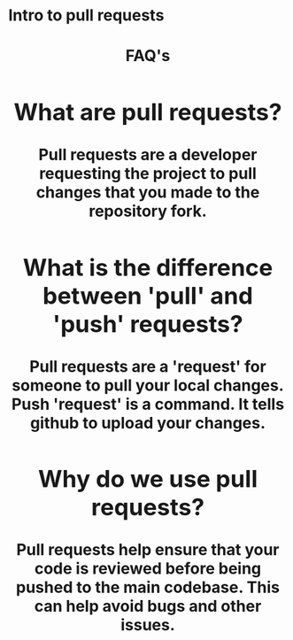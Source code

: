<!-- ! first page -->


<!-- ! second page -->
<head>
    <meta charset="UTF-8">
    <meta http-equiv="X-UA-Compatible" content="IE=edge">
    <meta name="viewport" content="width=device-width, initial-scale=1.0">
    <title>Pull requests</title>
    <link rel="stylesheet" href="scss/pullreq.css">
    <script src="https://kit.fontawesome.com/699ad118a9.js" crossorigin="anonymous"></script>
</head> 
<body>
    <div class="pull-wrap">
        <div class="pull-header">
            <h1>Intro to pull requests</h1>
        </div>
        <div class="pull-content">
            <!--  -->
            <div class="dropdown-questions">
                <center><h1>FAQ's<h1><center>
                <div id="cq1" class="cq1">
                    <h2 id="q1">What are pull requests?</h2>
                    <div id="ans1" class="ans">Pull requests are a developer requesting the project to pull changes that you made to the repository fork.</div>
                </div>
                <div id="cq2" class="cq2">
                    <!--  -->
                    <h2 id="q2">What is the difference between 'pull' and 'push' requests?</h2>
                    <div id="ans2" class="ans">Pull requests are a 'request' for someone to pull your local changes. Push 'request' is a command. It tells github to upload your changes.</div>
                </div>
                <div id="cq3" class="cq3">
                    <!--  -->
                    <h2 id="q3">Why do we use pull requests?</h2>
                    <div id="ans3" class="ans">Pull requests help ensure that your code is reviewed before being pushed to the main codebase. This can help avoid bugs and other issues.</div>
                </div>
<script src="js/pullreq.js"></script>